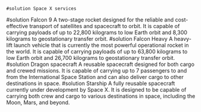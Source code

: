     #solution Space X services
  #solution Falcon 9
  A two-stage rocket designed for the reliable and cost-effective transport of satellites and spacecraft to orbit. It is capable of carrying payloads of up to 22,800 kilograms to low Earth orbit and 8,300 kilograms to geostationary transfer orbit.
  #solution Falcon Heavy
  A heavy-lift launch vehicle that is currently the most powerful operational rocket in the world. It is capable of carrying payloads of up to 63,800 kilograms to low Earth orbit and 26,700 kilograms to geostationary transfer orbit.
  #solution Dragon spacecraft
  A reusable spacecraft designed for both cargo and crewed missions. It is capable of carrying up to 7 passengers to and from the International Space Station and can also deliver cargo to other destinations in space.
  #solution Starship
  A fully reusable spacecraft currently under development by Space X. It is designed to be capable of carrying both crew and cargo to various destinations in space, including the Moon, Mars, and beyond.


